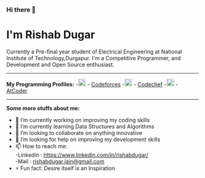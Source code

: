 ### Hi there 👋
<h1><b>I'm Rishab Dugar</b> 
<br></h1>
Currently a Pre-final year student of Electrical Engineering at National Institute of Technology,Durgapur. I'm a Competitive Programmer, and Development and Open Source enthusiast.<br>
<hr>
<b>My Programming Profiles:</b>
-<img src = "https://surya1231.github.io/images/codeforces.png" title = "Codeforces" align = "bottom" width = 20 height = 20/> - <a href = "https://codeforces.com/profile/kingrishabdugar">Codeforces</a>
-<img src = "https://i.pinimg.com/originals/c5/d9/fc/c5d9fc1e18bcf039f464c2ab6cfb3eb6.jpg" title = "Codechef" align = "bottom" width = 20 height = 20/> - <a href = "https://www.codechef.com/users/kingrishab">Codechef</a>
-<img src = "https://img.atcoder.jp/assets/atcoder.png" title = "AtCoder" align = "bottom" width = 20 height = 20/> - <a href = "https://atcoder.jp/users/kingrishabdugar">AtCoder</a>
<hr>
<b>Some more stuffs about me:</b>

- 🔭 I’m currently working on improving my coding skills
- 🌱 I’m currently learning Data Structures and Algorithms
- 👯 I’m looking to collaborate on anything innovative
- 🤔 I’m looking for help on improving my development skills 
- 📫 How to reach me:<br>
      -Linkedin : https://www.linkedin.com/in/rishabdugar/ <br>
      -Mail : rishabdugar.jain@gmail.com <br>
- ⚡ Fun fact: Desire itself is an Inspiration 


